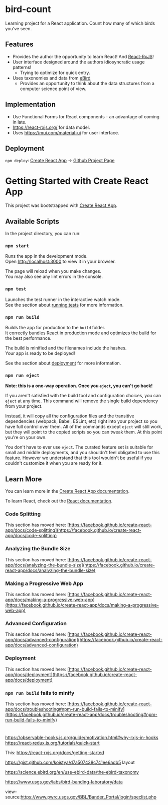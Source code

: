 # bird-count

Learning project for a React application. Count how many of which birds you've seen.

## Features

* Provides the author the opportunity to learn React! And [React-RxJS](https://react-rxjs.org)!
* User interface designed around the authors idiosyncratic usage patterns!
  * Trying to optimize for quick entry.
* Uses taxonomies and data from [eBird](https://science.ebird.org/en/use-ebird-data/the-ebird-taxonomy)
    * Provides an opportunity to think about the data structures from a computer science point of view.
    
## Implementation

* Use Functional Forms for React components - an advantage of coming in late.
* https://react-rxjs.org/ for data model.
* Uses https://mui.com/material-ui for user interface.

## Deployment

`npm deploy`: [Create React App](https://create-react-app.dev/docs/deployment/) -> [Github Project Page](https://mlitwin.github.io/bird-count/)

# Getting Started with Create React App

This project was bootstrapped with [Create React App](https://github.com/facebook/create-react-app).

## Available Scripts

In the project directory, you can run:

### `npm start`

Runs the app in the development mode.\
Open [http://localhost:3000](http://localhost:3000) to view it in your browser.

The page will reload when you make changes.\
You may also see any lint errors in the console.

### `npm test`

Launches the test runner in the interactive watch mode.\
See the section about [running tests](https://facebook.github.io/create-react-app/docs/running-tests) for more information.

### `npm run build`

Builds the app for production to the `build` folder.\
It correctly bundles React in production mode and optimizes the build for the best performance.

The build is minified and the filenames include the hashes.\
Your app is ready to be deployed!

See the section about [deployment](https://facebook.github.io/create-react-app/docs/deployment) for more information.

### `npm run eject`

**Note: this is a one-way operation. Once you `eject`, you can't go back!**

If you aren't satisfied with the build tool and configuration choices, you can `eject` at any time. This command will remove the single build dependency from your project.

Instead, it will copy all the configuration files and the transitive dependencies (webpack, Babel, ESLint, etc) right into your project so you have full control over them. All of the commands except `eject` will still work, but they will point to the copied scripts so you can tweak them. At this point you're on your own.

You don't have to ever use `eject`. The curated feature set is suitable for small and middle deployments, and you shouldn't feel obligated to use this feature. However we understand that this tool wouldn't be useful if you couldn't customize it when you are ready for it.

## Learn More

You can learn more in the [Create React App documentation](https://facebook.github.io/create-react-app/docs/getting-started).

To learn React, check out the [React documentation](https://reactjs.org/).

### Code Splitting

This section has moved here: [https://facebook.github.io/create-react-app/docs/code-splitting](https://facebook.github.io/create-react-app/docs/code-splitting)

### Analyzing the Bundle Size

This section has moved here: [https://facebook.github.io/create-react-app/docs/analyzing-the-bundle-size](https://facebook.github.io/create-react-app/docs/analyzing-the-bundle-size)

### Making a Progressive Web App

This section has moved here: [https://facebook.github.io/create-react-app/docs/making-a-progressive-web-app](https://facebook.github.io/create-react-app/docs/making-a-progressive-web-app)

### Advanced Configuration

This section has moved here: [https://facebook.github.io/create-react-app/docs/advanced-configuration](https://facebook.github.io/create-react-app/docs/advanced-configuration)

### Deployment

This section has moved here: [https://facebook.github.io/create-react-app/docs/deployment](https://facebook.github.io/create-react-app/docs/deployment)

### `npm run build` fails to minify

This section has moved here: [https://facebook.github.io/create-react-app/docs/troubleshooting#npm-run-build-fails-to-minify](https://facebook.github.io/create-react-app/docs/troubleshooting#npm-run-build-fails-to-minify)


#

https://observable-hooks.js.org/guide/motivation.html#why-rxjs-in-hooks
https://react-redux.js.org/tutorials/quick-start


This: https://react-rxjs.org/docs/getting-started

https://gist.github.com/koistya/d7a507438c741ee6adb5 layout

https://science.ebird.org/en/use-ebird-data/the-ebird-taxonomy

https://www.usgs.gov/labs/bird-banding-laboratory/data

view-source:https://www.pwrc.usgs.gov/BBL/Bander_Portal/login/speclist.php